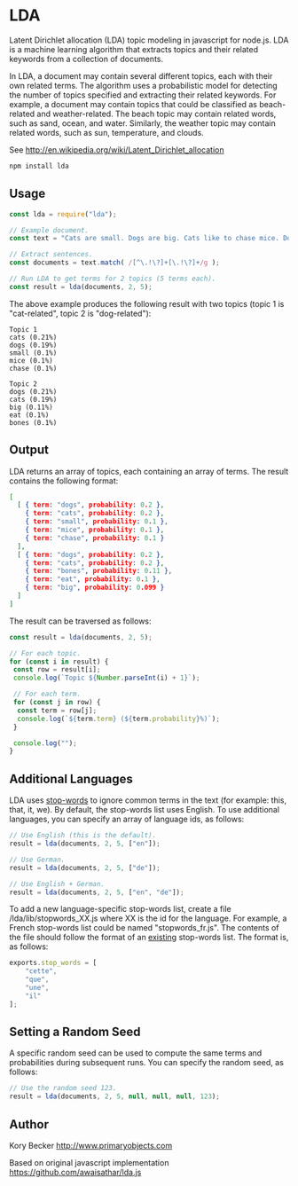 ﻿# LDA

Latent Dirichlet allocation (LDA) topic modeling in javascript for node.js.
LDA is a machine learning algorithm that extracts topics and their related keywords from a collection of documents.

In LDA, a document may contain several different topics, each with their own related terms. The algorithm uses a probabilistic model for detecting the number of topics specified and extracting their related keywords. For example, a document may contain topics that could be classified as beach-related and weather-related. The beach topic may contain related words, such as sand, ocean, and water. Similarly, the weather topic may contain related words, such as sun, temperature, and clouds.

See <http://en.wikipedia.org/wiki/Latent_Dirichlet_allocation>

```bash
npm install lda
```

## Usage

```javascript
const lda = require("lda");

// Example document.
const text = "Cats are small. Dogs are big. Cats like to chase mice. Dogs like to eat bones.";

// Extract sentences.
const documents = text.match( /[^\.!\?]+[\.!\?]+/g );

// Run LDA to get terms for 2 topics (5 terms each).
const result = lda(documents, 2, 5);
```

The above example produces the following result with two topics (topic 1 is "cat-related", topic 2 is "dog-related"):

```
Topic 1
cats (0.21%)
dogs (0.19%)
small (0.1%)
mice (0.1%)
chase (0.1%)

Topic 2
dogs (0.21%)
cats (0.19%)
big (0.11%)
eat (0.1%)
bones (0.1%)
```

## Output

LDA returns an array of topics, each containing an array of terms. The result contains the following format:

```json
[
  [ { term: "dogs", probability: 0.2 },
    { term: "cats", probability: 0.2 },
    { term: "small", probability: 0.1 },
    { term: "mice", probability: 0.1 },
    { term: "chase", probability: 0.1 }
  ],
  [ { term: "dogs", probability: 0.2 },
    { term: "cats", probability: 0.2 },
    { term: "bones", probability: 0.11 },
    { term: "eat", probability: 0.1 },
    { term: "big", probability: 0.099 }
  ]
]
```

The result can be traversed as follows:

```javascript
const result = lda(documents, 2, 5);

// For each topic.
for (const i in result) {
 const row = result[i];
 console.log(`Topic ${Number.parseInt(i) + 1}`);

 // For each term.
 for (const j in row) {
  const term = row[j];
  console.log(`${term.term} (${term.probability}%)`);
 }

 console.log("");
}
```

## Additional Languages

LDA uses [stop-words](https://en.wikipedia.org/wiki/Stop_words) to ignore common terms in the text (for example: this, that, it, we). By default, the stop-words list uses English. To use additional languages, you can specify an array of language ids, as follows:

```javascript
// Use English (this is the default).
result = lda(documents, 2, 5, ["en"]);

// Use German.
result = lda(documents, 2, 5, ["de"]);

// Use English + German.
result = lda(documents, 2, 5, ["en", "de"]);
```

To add a new language-specific stop-words list, create a file /lda/lib/stopwords_XX.js where XX is the id for the language. For example, a French stop-words list could be named "stopwords_fr.js". The contents of the file should follow the format of an [existing](https://github.com/primaryobjects/lda/blob/master/lib/stopwords_en.js) stop-words list. The format is, as follows:

```javascript
exports.stop_words = [
    "cette",
    "que",
    "une",
    "il"
];
```

## Setting a Random Seed

A specific random seed can be used to compute the same terms and probabilities during subsequent runs. You can specify the random seed, as follows:

```javascript
// Use the random seed 123.
result = lda(documents, 2, 5, null, null, null, 123);
```

## Author

Kory Becker
<http://www.primaryobjects.com>

Based on original javascript implementation
<https://github.com/awaisathar/lda.js>
